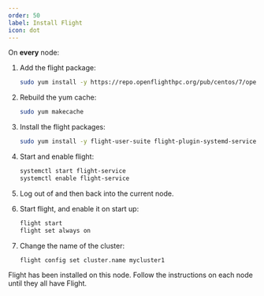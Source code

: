 ```yaml
---
order: 50
label: Install Flight
icon: dot
---
```



On **every** node:



1. Add the flight package:
	```bash
	sudo yum install -y https://repo.openflighthpc.org/pub/centos/7/openflighthpc-release-latest.noarch.rpm
	```

2. Rebuild the yum cache:
	```bash
	sudo yum makecache
	```

3. Install the flight packages:
	```bash
	sudo yum install -y flight-user-suite flight-plugin-systemd-service
	```

4. Start and enable flight:
	```bash
	systemctl start flight-service
	systemctl enable flight-service
	```

5. Log out of and then back into the current node.

6. Start flight, and enable it on start up:
	```bash
	flight start
	flight set always on
	```

7. Change the name of the cluster:
	```bash
	flight config set cluster.name mycluster1
	```


Flight has been installed on this node. Follow the instructions on each node until they all have Flight.

